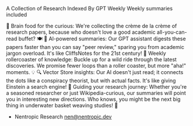 A Collection of Research Indexed By GPT Weekly
Weekly summaries included

🧠 Brain food for the curious: We're collecting the crème de la crème of research papers, because who doesn't love a good academic all-you-can-read buffet? 🍽️
🤖 AI-powered summaries: Our GPT assistant digests these papers faster than you can say "peer review," sparing you from academic jargon overload. It's like CliffsNotes for the 21st century!
🎢 Weekly rollercoaster of knowledge: Buckle up for a wild ride through the latest discoveries. We promise fewer loops than a roller coaster, but more "aha!" moments. 💡
🔍 Vector Store insights: Our AI doesn't just read; it connects the dots like a conspiracy theorist, but with actual facts. It's like giving Einstein a search engine!
🚀 Guiding your research journey: Whether you're a seasoned researcher or just Wikipedia-curious, our summaries will point you in interesting new directions. Who knows, you might be the next big thing in underwater basket weaving studies! 🧺

- Nentropic Research
  nen@nentropic.dev